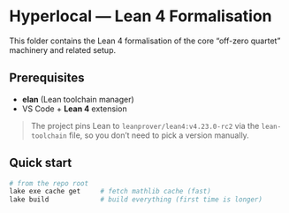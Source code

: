 # Hyperlocal — Lean 4 Formalisation

This folder contains the Lean 4 formalisation of the core “off-zero quartet” machinery and related setup.

## Prerequisites

- **elan** (Lean toolchain manager)
- VS Code + **Lean 4** extension

> The project pins Lean to `leanprover/lean4:v4.23.0-rc2` via the `lean-toolchain` file, so you don’t need to pick a version manually.

## Quick start

```bash
# from the repo root
lake exe cache get     # fetch mathlib cache (fast)
lake build             # build everything (first time is longer)

